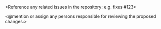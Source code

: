 <Reference any related issues in the repository: e.g. fixes #123>

<Enter a description of the changes proposed in the pull request:>

<@mention or assign any persons responsible for reviewing the proposed changes:>